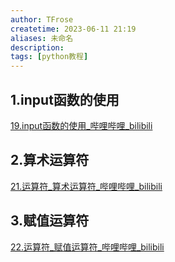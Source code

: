 ```yaml
---
author: TFrose
createtime: 2023-06-11 21:19
aliases: 未命名
description:
tags: [python教程]
---
```


## 1.input函数的使用
[19.input函数的使用_哔哩哔哩_bilibili](https://www.bilibili.com/video/BV1wD4y1o7AS?p=20&spm_id_from=pageDriver&vd_source=2029b6b0b60ecbc6cf63989bfa56dd26)

## 2.算术运算符
[21.运算符_算术运算符_哔哩哔哩_bilibili](https://www.bilibili.com/video/BV1wD4y1o7AS?p=22&spm_id_from=pageDriver&vd_source=2029b6b0b60ecbc6cf63989bfa56dd26)

## 3.赋值运算符
[22.运算符_赋值运算符_哔哩哔哩_bilibili](https://www.bilibili.com/video/BV1wD4y1o7AS?p=23&spm_id_from=pageDriver&vd_source=2029b6b0b60ecbc6cf63989bfa56dd26)

